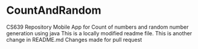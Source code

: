 # CountAndRandom

CS639 Repository
Mobile App for Count of numbers and random number generation using java
This is a locally modified readme file.
This is another change in README.md
Changes made for pull request
